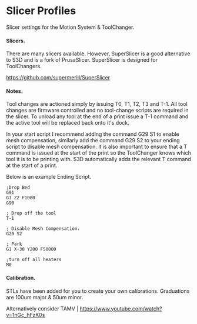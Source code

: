 # Slicer Profiles
Slicer settings for the Motion System &amp; ToolChanger.

#### Slicers.

There are many slicers available. However, SuperSlicer is a good alternative to S3D and is a fork of PrusaSlicer. SuperSlicer is designed for ToolChangers.

https://github.com/supermerill/SuperSlicer

#### Notes.

Tool changes are actioned simply by issuing T0, T1, T2, T3 and T-1. All tool changes are firmware controlled and no tool-change scripts are required in the slicer. To unload any tool at the end of a print issue a T-1 command and the active tool will be replaced back onto it's dock.

In your start script I recommend adding the command G29 S1 to enable mesh compensation, similarly add the command G29 S2 to your ending script to disable mesh compensation. it is also important to ensure that a T command is issued at the start of the print so the ToolChanger knows which tool it is to be printing with. S3D automatically adds the relevant T command at the start of a print.

Below is an example Ending Script.

    ;Drop Bed
    G91
    G1 Z2 F1000
    G90

    ; Drop off the tool
    T-1

    ; Disable Mesh Compensation.
    G29 S2

    ; Park
    G1 X-30 Y200 F50000

    ;turn off all heaters
    M0	

#### Calibration.

STLs have been added for you to create your own calibrations. Graduations are 100um major & 50um minor.

Alternatively consider TAMV | https://www.youtube.com/watch?v=1nGc_hFzK0s
